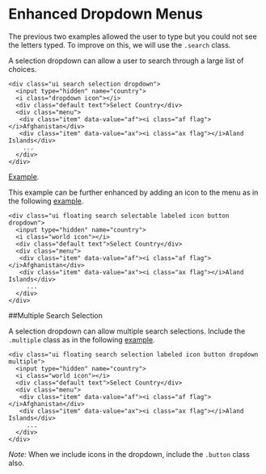 
# Enhanced Dropdown Menus

The previous two examples allowed the user to type but you could not see the letters typed. To improve on this, we will use the `.search` class.

A selection dropdown can allow a user to search through a large list of choices.

~~~
<div class="ui search selection dropdown">
  <input type="hidden" name="country">
  <i class="dropdown icon"></i>
  <div class="default text">Select Country</div>
  <div class="menu">
   <div class="item" data-value="af"><i class="af flag"></i>Afghanistan</div>
   <div class="item" data-value="ax"><i class="ax flag"></i>Aland Islands</div>
    ...
  </div>
</div>
~~~
 
<a href="archives/Class Htmls/dropdown/drop4.html" target="_blank">Example</a>.

This example can be further enhanced by adding an icon to the menu as in the following <a href="archives/Class Htmls/dropdown/drop5.html" target="_blank">example</a>.

~~~
<div class="ui floating search selectable labeled icon button dropdown">
  <input type="hidden" name="country">
  <i class="world icon"></i>
  <div class="default text">Select Country</div>
  <div class="menu">
   <div class="item" data-value="af"><i class="af flag"></i>Afghanistan</div>
   <div class="item" data-value="ax"><i class="ax flag"></i>Aland Islands</div>
     ...
  </div>
</div>
~~~

##Multiple Search Selection

A selection dropdown can allow multiple search selections. Include the `.multiple` class as in the following <a href="archives/Class Htmls/dropdown/drop6.html" target="_blank">example</a>.

~~~
<div class="ui floating search selection labeled icon button dropdown multiple">
  <input type="hidden" name="country">
  <i class="world icon"></i>
  <div class="default text">Select Country</div>
  <div class="menu">
   <div class="item" data-value="af"><i class="af flag"></i>Afghanistan</div>
   <div class="item" data-value="ax"><i class="ax flag"></i>Aland Islands</div>
     ...
  </div>
</div>
~~~

*Note:* When we include icons in the dropdown, include the `.button` class also.
